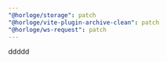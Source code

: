 ```yaml
---
"@horloge/storage": patch
"@horloge/vite-plugin-archive-clean": patch
"@horloge/ws-request": patch
---
```


ddddd
